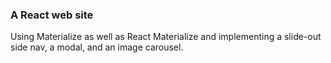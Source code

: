 ### A React web site

Using Materialize as well as React Materialize and implementing a slide-out side nav, a modal, and an image carousel. 
